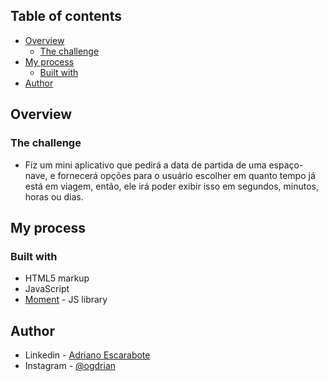 ## Table of contents

- [Overview](#overview)
  - [The challenge](#the-challenge)
- [My process](#my-process)
  - [Built with](#built-with)
- [Author](#author)

## Overview

### The challenge
 
- Fiz um mini aplicativo que pedirá a data de partida de uma espaço-nave, e fornecerá opções para o usuário escolher em quanto tempo já está em viagem, então, ele irá poder exibir isso em segundos, minutos, horas ou dias.

## My process

### Built with

- HTML5 markup
- JavaScript
- [Moment](https://momentjs.com/) - JS library

## Author

- Linkedin - [Adriano Escarabote](https://www.linkedin.com/in/adriano-escarabote-944b02233/)
- Instagram - [@ogdrian](https://www.instagram.com/ogdrian/)
